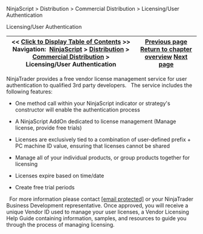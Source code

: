 ﻿
NinjaScript > Distribution > Commercial Distribution > Licensing/User Authentication

Licensing/User Authentication

| << [Click to Display Table of Contents](licensing_user_authentication.md) >> **Navigation:**     [NinjaScript](ninjascript-1.md) > [Distribution](distribution-1.md) > [Commercial Distribution](commercial_distribution-1.md) > Licensing/User Authentication | [Previous page](commercial_distribution-1.md) [Return to chapter overview](commercial_distribution-1.md) [Next page](best_practices-1.md) |
| --- | --- |
NinjaTrader provides a free vendor license management service for user authentication to qualified 3rd party developers. 
 
The service includes the following features:
 
- One method call within your NinjaScript indicator or strategy's constructor will enable the authentication process 

- A NinjaScript AddOn dedicated to license management (Manage license, provide free trials)

- Licenses are exclusively tied to a combination of user-defined prefix + PC machine ID value, ensuring that licenses cannot be shared 

- Manage all of your individual products, or group products together for licensing

- Licenses expire based on time/date

- Create free trial periods 

 
For more information please contact [[email protected]](/cdn-cgi/l/email-protection#6801060e072806010602091c1a090c0d1a0d0b071b111b1c0d05460b0705) or your NinjaTrader Business Development representative. Once approved, you will receive a unique Vendor ID used to manage your user licenses, a Vendor Licensing Help Guide containing information, samples, and resources to guide you through the process of managing licensing.
